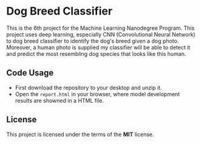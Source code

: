 # Dog Breed Classifier
This is the 6th project for the Machine Learning Nanodegree Program. This project uses deep learning, especially CNN (Convolutional Neural Network) to dog breed classifier to identify the dog's breed given a dog photo. Moreover, a human photo is supplied my classifier will be able to detect it and predict the most resembling dog species that looks like this human.

## Code Usage
- First download the repository to your desktop and unzip it.
- Open the ```report.html``` in your browser, where model development results are showned in a HTML file.

## License
This project is licensed under the terms of the **MIT** license.